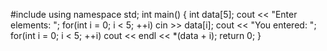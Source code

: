 #include <iostream>
using namespace std;
int main()
{
   int data[5];
   cout << "Enter elements: ";
  for(int i = 0; i < 5; ++i)
      cin >> data[i];
  cout << "You entered: ";
  for(int i = 0; i < 5; ++i)
      cout << endl << *(data + i);
  return 0;
}
